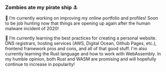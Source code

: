 ### Zombies ate my pirate ship ⚓

🔭 I’m currently working on improving my online portfolio and profiles! Soon to be job hunting now that things are opening up again after the human malware incident of 2020!

🌱 I’m currently learning the best practices for creating a personal website. DNS registrars, hosting services (AWS, Digital Ocean, Github Pages, etc.), frontend framework pros and cons, and all of that good stuff. I'm also currently learning the Rust language and how to work with WebAssembly. In my humble opinion, both Rust and WASM are promising and will hopefully continue to increase in popularity!

<!--
**LukasMcClelland/LukasMcClelland** is a ✨ _special_ ✨ repository because its `README.md` (this file) appears on your GitHub profile.

Here are some ideas to get you started:

- 🔭 I’m currently working on ...
- 🌱 I’m currently learning ...
- 👯 I’m looking to collaborate on ...
- 🤔 I’m looking for help with ...
- 💬 Ask me about ...
- 📫 How to reach me: ...
- 😄 Pronouns: ...
- ⚡ Fun fact: ...
-->
